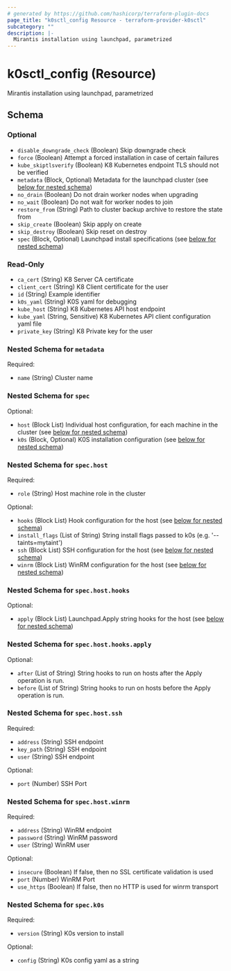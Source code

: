 ```yaml
---
# generated by https://github.com/hashicorp/terraform-plugin-docs
page_title: "k0sctl_config Resource - terraform-provider-k0sctl"
subcategory: ""
description: |-
  Mirantis installation using launchpad, parametrized
---
```


# k0sctl_config (Resource)

Mirantis installation using launchpad, parametrized



<!-- schema generated by tfplugindocs -->
## Schema

### Optional

- `disable_downgrade_check` (Boolean) Skip downgrade check
- `force` (Boolean) Attempt a forced installation in case of certain failures
- `kube_skiptlsverify` (Boolean) K8 Kubernetes endpoint TLS should not be verified
- `metadata` (Block, Optional) Metadata for the launchpad cluster (see [below for nested schema](#nestedblock--metadata))
- `no_drain` (Boolean) Do not drain worker nodes when upgrading
- `no_wait` (Boolean) Do not wait for worker nodes to join
- `restore_from` (String) Path to cluster backup archive to restore the state from
- `skip_create` (Boolean) Skip apply on create
- `skip_destroy` (Boolean) Skip reset on destroy
- `spec` (Block, Optional) Launchpad install specifications (see [below for nested schema](#nestedblock--spec))

### Read-Only

- `ca_cert` (String) K8 Server CA certificate
- `client_cert` (String) K8 Client certificate for the user
- `id` (String) Example identifier
- `k0s_yaml` (String) K0S yaml for debugging
- `kube_host` (String) K8 Kubernetes API host endpoint
- `kube_yaml` (String, Sensitive) K8 Kubernetes API client configuration yaml file
- `private_key` (String) K8 Private key for the user

<a id="nestedblock--metadata"></a>
### Nested Schema for `metadata`

Required:

- `name` (String) Cluster name


<a id="nestedblock--spec"></a>
### Nested Schema for `spec`

Optional:

- `host` (Block List) Individual host configuration, for each machine in the cluster (see [below for nested schema](#nestedblock--spec--host))
- `k0s` (Block, Optional) K0S installation configuration (see [below for nested schema](#nestedblock--spec--k0s))

<a id="nestedblock--spec--host"></a>
### Nested Schema for `spec.host`

Required:

- `role` (String) Host machine role in the cluster

Optional:

- `hooks` (Block List) Hook configuration for the host (see [below for nested schema](#nestedblock--spec--host--hooks))
- `install_flags` (List of String) String install flags passed to k0s (e.g. '--taints=mytaint')
- `ssh` (Block List) SSH configuration for the host (see [below for nested schema](#nestedblock--spec--host--ssh))
- `winrm` (Block List) WinRM configuration for the host (see [below for nested schema](#nestedblock--spec--host--winrm))

<a id="nestedblock--spec--host--hooks"></a>
### Nested Schema for `spec.host.hooks`

Optional:

- `apply` (Block List) Launchpad.Apply string hooks for the host (see [below for nested schema](#nestedblock--spec--host--hooks--apply))

<a id="nestedblock--spec--host--hooks--apply"></a>
### Nested Schema for `spec.host.hooks.apply`

Optional:

- `after` (List of String) String hooks to run on hosts after the Apply operation is run.
- `before` (List of String) String hooks to run on hosts before the Apply operation is run.



<a id="nestedblock--spec--host--ssh"></a>
### Nested Schema for `spec.host.ssh`

Required:

- `address` (String) SSH endpoint
- `key_path` (String) SSH endpoint
- `user` (String) SSH endpoint

Optional:

- `port` (Number) SSH Port


<a id="nestedblock--spec--host--winrm"></a>
### Nested Schema for `spec.host.winrm`

Required:

- `address` (String) WinRM endpoint
- `password` (String) WinRM password
- `user` (String) WinRM user

Optional:

- `insecure` (Boolean) If false, then no SSL certificate validation is used
- `port` (Number) WinRM Port
- `use_https` (Boolean) If false, then no HTTP is used for winrm transport



<a id="nestedblock--spec--k0s"></a>
### Nested Schema for `spec.k0s`

Required:

- `version` (String) K0s version to install

Optional:

- `config` (String) K0s config yaml as a string
